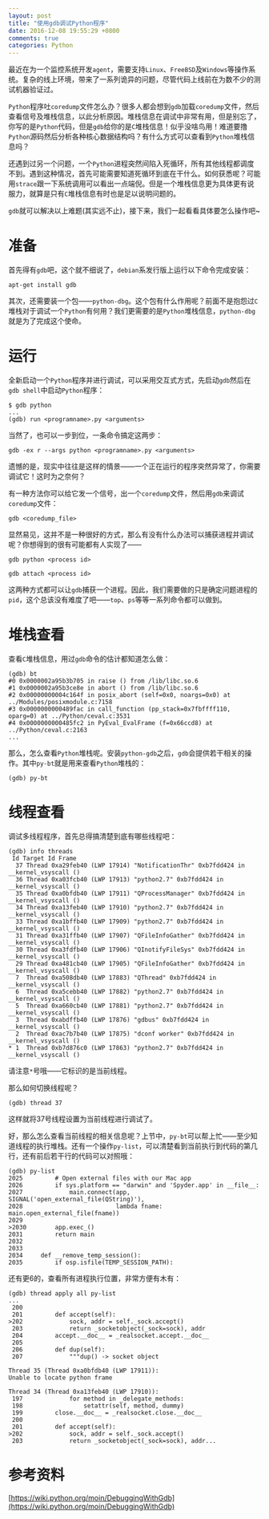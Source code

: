 ```yaml
---
layout: post
title: "使用gdb调试Python程序"
date: 2016-12-08 19:55:29 +0800
comments: true
categories: Python
---
```


最近在为一个监控系统开发`agent`，需要支持`Linux`、`FreeBSD`及`Windows`等操作系统。复杂的线上环境，带来了一系列诡异的问题，尽管代码上线前在为数不少的测试机器验证过。

`Python`程序吐`coredump`文件怎么办？很多人都会想到`gdb`加载`coredump`文件，然后查看信号及堆栈信息，以此分析原因。堆栈信息在调试中非常有用，但是别忘了，你写的是`Python`代码，但是`gdb`给你的是`C`堆栈信息！似乎没啥鸟用！难道要撸`Python`源码然后分析各种核心数据结构吗？有什么方式可以查看到`Python`堆栈信息吗？

还遇到过另一个问题，一个`Python`进程突然间陷入死循环，所有其他线程都调度不到。遇到这种情况，首先可能需要知道死循环到底在干什么。如何获悉呢？可能用`strace`跟一下系统调用可以看出一点端倪。但是一个堆栈信息更为具体更有说服力，就算是只有`C`堆栈信息有时也是足以说明问题的。

`gdb`就可以解决以上难题(其实远不止)，接下来，我们一起看看具体要怎么操作吧~

<!--more-->

# 准备

首先得有`gdb`吧，这个就不细说了，`debian`系发行版上运行以下命令完成安装：

```
apt-get install gdb
```

其次，还需要装一个包——`python-dbg`。这个包有什么作用呢？前面不是抱怨过`C`堆栈对于调试一个`Python`有何用？我们更需要的是`Python`堆栈信息，`python-dbg`就是为了完成这个使命。

# 运行

全新启动一个`Python`程序并进行调试，可以采用交互式方式，先启动`gdb`然后在`gdb shell`中启动`Python`程序：

```
$ gdb python
...
(gdb) run <programname>.py <arguments>
```

当然了，也可以一步到位，一条命令搞定这两步：

```
gdb -ex r --args python <programname>.py <arguments>
```

遗憾的是，现实中往往是这样的情景——一个正在运行的程序突然异常了，你需要调试它！这时为之奈何？

有一种方法你可以给它发一个信号，出一个`coredump`文件，然后用`gdb`来调试`coredump`文件：

```
gdb <coredump_file>
```

显然易见，这并不是一种很好的方式，那么有没有什么办法可以捕获进程并调试呢？你想得到的很有可能都有人实现了——

```
gdb python <process id>
```

```
gdb attach <process id>
```

这两种方式都可以让`gdb`捕获一个进程。因此，我们需要做的只是确定问题进程的`pid`，这个总该没有难度了吧——`top`、`ps`等等一系列命令都可以做到。

# 堆栈查看

查看`C`堆栈信息，用过`gdb`命令的估计都知道怎么做：

```
(gdb) bt
#0 0x0000002a95b3b705 in raise () from /lib/libc.so.6
#1 0x0000002a95b3ce8e in abort () from /lib/libc.so.6
#2 0x00000000004c164f in posix_abort (self=0x0, noargs=0x0) at ../Modules/posixmodule.c:7158
#3 0x0000000000489fac in call_function (pp_stack=0x7fbffff110, oparg=0) at ../Python/ceval.c:3531
#4 0x0000000000485fc2 in PyEval_EvalFrame (f=0x66ccd8) at ../Python/ceval.c:2163
...
```

那么，怎么查看`Python`堆栈呢。安装`python-gdb`之后，`gdb`会提供若干相关的操作。其中`py-bt`就是用来查看`Python`堆栈的：

```
(gdb) py-bt
```

# 线程查看

调试多线程程序，首先总得搞清楚到底有哪些线程吧：

```
(gdb) info threads
 Id Target Id Frame
  37 Thread 0xa29feb40 (LWP 17914) "NotificationThr" 0xb7fdd424 in __kernel_vsyscall ()
  36 Thread 0xa03fcb40 (LWP 17913) "python2.7" 0xb7fdd424 in __kernel_vsyscall ()
  35 Thread 0xa0bfdb40 (LWP 17911) "QProcessManager" 0xb7fdd424 in __kernel_vsyscall ()
  34 Thread 0xa13feb40 (LWP 17910) "python2.7" 0xb7fdd424 in __kernel_vsyscall ()
  33 Thread 0xa1bffb40 (LWP 17909) "python2.7" 0xb7fdd424 in __kernel_vsyscall ()
  31 Thread 0xa31ffb40 (LWP 17907) "QFileInfoGather" 0xb7fdd424 in __kernel_vsyscall ()
  30 Thread 0xa3fdfb40 (LWP 17906) "QInotifyFileSys" 0xb7fdd424 in __kernel_vsyscall ()
  29 Thread 0xa481cb40 (LWP 17905) "QFileInfoGather" 0xb7fdd424 in __kernel_vsyscall ()
  7  Thread 0xa508db40 (LWP 17883) "QThread" 0xb7fdd424 in __kernel_vsyscall ()
  6  Thread 0xa5cebb40 (LWP 17882) "python2.7" 0xb7fdd424 in __kernel_vsyscall ()
  5  Thread 0xa660cb40 (LWP 17881) "python2.7" 0xb7fdd424 in __kernel_vsyscall ()
  3  Thread 0xabdffb40 (LWP 17876) "gdbus" 0xb7fdd424 in __kernel_vsyscall ()
  2  Thread 0xac7b7b40 (LWP 17875) "dconf worker" 0xb7fdd424 in __kernel_vsyscall ()
* 1  Thread 0xb7d876c0 (LWP 17863) "python2.7" 0xb7fdd424 in __kernel_vsyscall ()
```

请注意`*`号哦——它标识的是当前线程。

那么如何切换线程呢？

```
(gdb) thread 37
```

这样就将37号线程设置为当前线程进行调试了。

好，那么怎么查看当前线程的相关信息呢？上节中，`py-bt`可以帮上忙——至少知道线程的执行堆栈。还有一个操作`py-list`，可以清楚看到当前执行到代码的第几行，还有前后若干行的代码可以对照哦：

```
(gdb) py-list
2025         # Open external files with our Mac app
2026         if sys.platform == "darwin" and 'Spyder.app' in __file__:
2027             main.connect(app, SIGNAL('open_external_file(QString)'),
2028                          lambda fname: main.open_external_file(fname))
2029
>2030        app.exec_()
2031         return main
2032
2033
2034     def __remove_temp_session():
2035         if osp.isfile(TEMP_SESSION_PATH):
```

还有更6的，查看所有进程执行位置，非常方便有木有：

```
(gdb) thread apply all py-list
...
 200
 201         def accept(self):
>202             sock, addr = self._sock.accept()
 203             return _socketobject(_sock=sock), addr
 204         accept.__doc__ = _realsocket.accept.__doc__
 205
 206         def dup(self):
 207             """dup() -> socket object

Thread 35 (Thread 0xa0bfdb40 (LWP 17911)):
Unable to locate python frame

Thread 34 (Thread 0xa13feb40 (LWP 17910)):
 197             for method in _delegate_methods:
 198                 setattr(self, method, dummy)
 199         close.__doc__ = _realsocket.close.__doc__
 200
 201         def accept(self):
>202             sock, addr = self._sock.accept()
 203             return _socketobject(_sock=sock), addr...
```

# 参考资料

[https://wiki.python.org/moin/DebuggingWithGdb](https://wiki.python.org/moin/DebuggingWithGdb)
